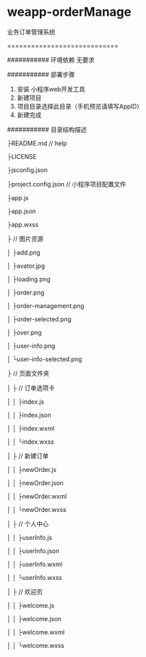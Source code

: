 # weapp-orderManage
业务订单管理系统

============================



########### 环境依赖
无要求

########### 部署步骤
1. 安装 小程序web开发工具
2. 新建项目
3. 项目目录选择此目录（手机预览请填写AppID）
4. 新建完成

########### 目录结构描述

├README.md                                      // help

├LICENSE

├jsconfig.json

├project.config.json                           // 小程序项目配置文件

├app.js

├app.json

├app.wxss

├<images>					// 图片资源
  
│  ├add.png

│  ├avator.jpg

│  ├loading.png

│  ├order.png

│  ├order-management.png

│  ├order-selected.png

│  ├over.png

│  ├user-info.png

│  └user-info-selected.png

├<pages>					       // 页面文件夹
  
│  ├<index>					     // 订单选项卡
  
│  │  ├index.js

│  │  ├index.json

│  │  ├index.wxml

│  │  └index.wxss

│  ├<newOrder>				    // 新建订单
  
│  │  ├newOrder.js

│  │  ├newOrder.json

│  │  ├newOrder.wxml

│  │  └newOrder.wxss

│  ├<userInfo>			      // 个人中心
  
│  │  ├userInfo.js

│  │  ├userInfo.json

│  │  ├userInfo.wxml

│  │  └userInfo.wxss

│  ├<welcome>				     // 欢迎页
  
│  │  ├welcome.js

│  │  ├welcome.json

│  │  ├welcome.wxml

│  │  └welcome.wxss

